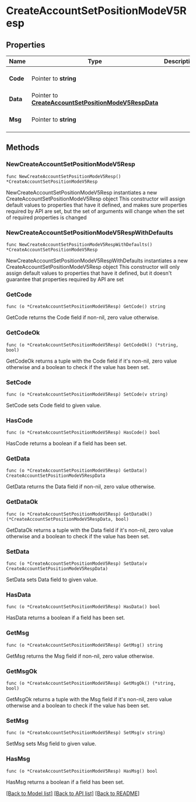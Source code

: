# CreateAccountSetPositionModeV5Resp

## Properties

Name | Type | Description | Notes
------------ | ------------- | ------------- | -------------
**Code** | Pointer to **string** |  | [optional] [default to ""]
**Data** | Pointer to [**CreateAccountSetPositionModeV5RespData**](CreateAccountSetPositionModeV5RespData.md) |  | [optional] 
**Msg** | Pointer to **string** |  | [optional] [default to ""]

## Methods

### NewCreateAccountSetPositionModeV5Resp

`func NewCreateAccountSetPositionModeV5Resp() *CreateAccountSetPositionModeV5Resp`

NewCreateAccountSetPositionModeV5Resp instantiates a new CreateAccountSetPositionModeV5Resp object
This constructor will assign default values to properties that have it defined,
and makes sure properties required by API are set, but the set of arguments
will change when the set of required properties is changed

### NewCreateAccountSetPositionModeV5RespWithDefaults

`func NewCreateAccountSetPositionModeV5RespWithDefaults() *CreateAccountSetPositionModeV5Resp`

NewCreateAccountSetPositionModeV5RespWithDefaults instantiates a new CreateAccountSetPositionModeV5Resp object
This constructor will only assign default values to properties that have it defined,
but it doesn't guarantee that properties required by API are set

### GetCode

`func (o *CreateAccountSetPositionModeV5Resp) GetCode() string`

GetCode returns the Code field if non-nil, zero value otherwise.

### GetCodeOk

`func (o *CreateAccountSetPositionModeV5Resp) GetCodeOk() (*string, bool)`

GetCodeOk returns a tuple with the Code field if it's non-nil, zero value otherwise
and a boolean to check if the value has been set.

### SetCode

`func (o *CreateAccountSetPositionModeV5Resp) SetCode(v string)`

SetCode sets Code field to given value.

### HasCode

`func (o *CreateAccountSetPositionModeV5Resp) HasCode() bool`

HasCode returns a boolean if a field has been set.

### GetData

`func (o *CreateAccountSetPositionModeV5Resp) GetData() CreateAccountSetPositionModeV5RespData`

GetData returns the Data field if non-nil, zero value otherwise.

### GetDataOk

`func (o *CreateAccountSetPositionModeV5Resp) GetDataOk() (*CreateAccountSetPositionModeV5RespData, bool)`

GetDataOk returns a tuple with the Data field if it's non-nil, zero value otherwise
and a boolean to check if the value has been set.

### SetData

`func (o *CreateAccountSetPositionModeV5Resp) SetData(v CreateAccountSetPositionModeV5RespData)`

SetData sets Data field to given value.

### HasData

`func (o *CreateAccountSetPositionModeV5Resp) HasData() bool`

HasData returns a boolean if a field has been set.

### GetMsg

`func (o *CreateAccountSetPositionModeV5Resp) GetMsg() string`

GetMsg returns the Msg field if non-nil, zero value otherwise.

### GetMsgOk

`func (o *CreateAccountSetPositionModeV5Resp) GetMsgOk() (*string, bool)`

GetMsgOk returns a tuple with the Msg field if it's non-nil, zero value otherwise
and a boolean to check if the value has been set.

### SetMsg

`func (o *CreateAccountSetPositionModeV5Resp) SetMsg(v string)`

SetMsg sets Msg field to given value.

### HasMsg

`func (o *CreateAccountSetPositionModeV5Resp) HasMsg() bool`

HasMsg returns a boolean if a field has been set.


[[Back to Model list]](../README.md#documentation-for-models) [[Back to API list]](../README.md#documentation-for-api-endpoints) [[Back to README]](../README.md)


